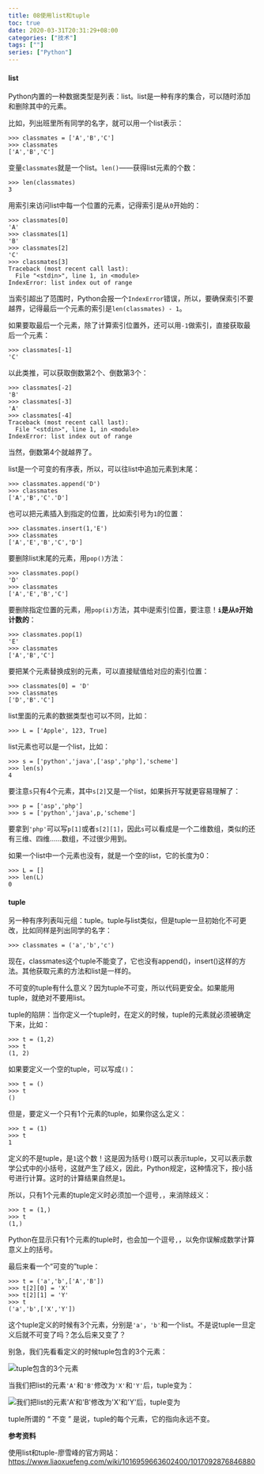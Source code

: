 ```yaml
---
title: 08使用list和tuple
toc: true
date: 2020-03-31T20:31:29+08:00
categories: ["技术"]
tags: [""]
series: ["Python"]
---
```


#### list

Python内置的一种数据类型是列表：list。list是一种有序的集合，可以随时添加和删除其中的元素。

<!--more-->

比如，列出班里所有同学的名字，就可以用一个list表示：

```
>>> classmates = ['A','B','C']
>>> classmates
['A','B','C']
```

变量`classmates`就是一个list。`len()`——获得list元素的个数：

```
>>> len(classmates)
3
```

用索引来访问list中每一个位置的元素，记得索引是从`0`开始的：

```
>>> classmates[0]
'A'
>>> classmates[1]
'B'
>>> classmates[2]
'C'
>>> classmates[3]
Traceback (most recent call last):
  File "<stdin>", line 1, in <module>
IndexError: list index out of range
```

当索引超出了范围时，Python会报一个`IndexError`错误，所以，要确保索引不要越界，记得最后一个元素的索引是`len(classmates) - 1`。

如果要取最后一个元素，除了计算索引位置外，还可以用`-1`做索引，直接获取最后一个元素：

```
>>> classmates[-1]
'C'
```

以此类推，可以获取倒数第2个、倒数第3个：

```
>>> classmates[-2]
'B'
>>> classmates[-3]
'A'
>>> classmates[-4]
Traceback (most recent call last):
  File "<stdin>", line 1, in <module>
IndexError: list index out of range
```

当然，倒数第4个就越界了。

list是一个可变的有序表，所以，可以往list中追加元素到末尾：

```
>>> classmates.append('D')
>>> classmates
['A','B','C'.'D']
```

也可以把元素插入到指定的位置，比如索引号为`1`的位置：

```
>>> classmates.insert(1,'E')
>>> classmates
['A','E','B','C','D']
```

要删除list末尾的元素，用`pop()`方法：

```
>>> classmates.pop()
'D'
>>> classmates
['A','E','B','C']
```

要删除指定位置的元素，用`pop(i)`方法，其中i是索引位置，要注意！**`i`是从`0`开始计数的**：

```
>>> classmates.pop(1)
'E'
>>> classmates
['A','B','C']
```

要把某个元素替换成别的元素，可以直接赋值给对应的索引位置：

```
>>> classmates[0] = 'D'
>>> classmates
['D','B'.'C']
```

list里面的元素的数据类型也可以不同，比如：

```
>>> L = ['Apple', 123, True]
```

list元素也可以是一个list，比如：

```
>>> s = ['python','java',['asp','php'],'scheme']
>>> len(s)
4
```

要注意`s`只有4个元素，其中`s[2]`又是一个list，如果拆开写就更容易理解了：

```
>>> p = ['asp','php']
>>> s = ['python','java',p,'scheme']
```

要拿到`'php'`可以写`p[1]`或者`s[2][1]`，因此`s`可以看成是一个二维数组，类似的还有三维、四维……数组，不过很少用到。

如果一个list中一个元素也没有，就是一个空的list，它的长度为0：

```
>>> L = []
>>> len(L)
0
```



#### tuple

另一种有序列表叫元组：tuple。tuple与list类似，但是tuple一旦初始化不可更改，比如同样是列出同学的名字：

```
>>> classmates = ('a','b','c')
```

现在，classmates这个tuple不能变了，它也没有append()，insert()这样的方法。其他获取元素的方法和list是一样的。

不可变的tuple有什么意义？因为tuple不可变，所以代码更安全。如果能用tuple，就绝对不要用list。

tuple的陷阱：当你定义一个tuple时，在定义的时候，tuple的元素就必须被确定下来，比如：

```
>>> t = (1,2)
>>> t
(1, 2)
```

如果要定义一个空的tuple，可以写成`()`：

```
>>> t = ()
>>> t
()
```

但是，要定义一个只有1个元素的tuple，如果你这么定义：

```
>>> t = (1)
>>> t
1
```

定义的不是tuple，是`1`这个数！这是因为括号`()`既可以表示tuple，又可以表示数学公式中的小括号，这就产生了歧义，因此，Python规定，这种情况下，按小括号进行计算。这时的计算结果自然是`1`。

所以，只有1个元素的tuple定义时必须加一个逗号`,`，来消除歧义：

```
>>> t = (1,)
>>> t
(1,)
```

Python在显示只有1个元素的tuple时，也会加一个逗号`,`，以免你误解成数学计算意义上的括号。

最后来看一个“可变的”tuple：

```
>>> t = ('a','b',['A','B'])
>>> t[2][0] = 'X'
>>> t[2][1] = 'Y'
>>> t
('a','b',['X','Y'])
```

这个tuple定义的时候有3个元素，分别是`'a'`，`'b'`和一个list。不是说tuple一旦定义后就不可变了吗？怎么后来又变了？

别急，我们先看看定义的时候tuple包含的3个元素：

![tuple包含的3个元素](https://raw.githubusercontent.com/Gaotianhe/images/master/hexoblog/20200331/0.jpeg)

当我们把list的元素`'A'`和`'B'`修改为`'X'`和`'Y'`后，tuple变为：

![我们把list的元素`'A'`和`'B'`修改为`'X'`和`'Y'`后，tuple变为](https://raw.githubusercontent.com/Gaotianhe/images/master/hexoblog/20200331/1.jpeg)

tuple所谓的 “ 不变 ” 是说，tuple的每个元素，它的指向永远不变。

**参考资料**

使用list和tuple-廖雪峰的官方网站：https://www.liaoxuefeng.com/wiki/1016959663602400/1017092876846880